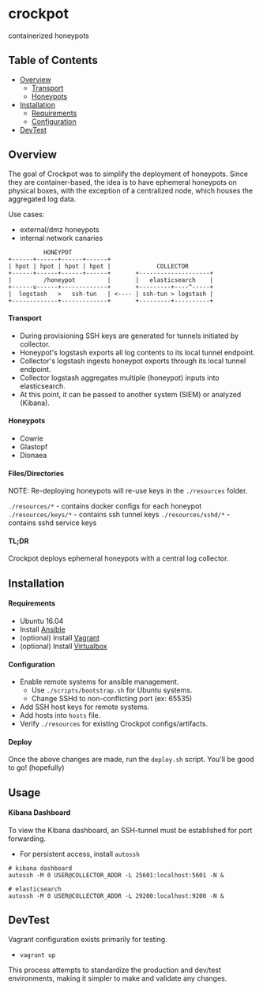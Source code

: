 # crockpot
containerized honeypots

## Table of Contents
* [Overview](#overview)
  * [Transport](#transport)
  * [Honeypots](#honeypots)
* [Installation](#installation)
  * [Requirements](#requirements)
  * [Configuration](#configuration)
* [DevTest](#devtest)

## Overview
The goal of Crockpot was to simplify the deployment of honeypots. Since they are
container-based, the idea is to have ephemeral honeypots on physical boxes,
with the exception of a centralized node, which houses the aggregated log data.

Use cases:
- external/dmz honeypots
- internal network canaries
```
          HONEYPOT
+------+------+------+------+
| hpot | hpot | hpot | hpot |             COLLECTOR
+------+------+------+------+       +--------------------+
|         /honeypot         |       |   elasticsearch    |
+------v------+-------------+       +---------+----^-----+
|  logstash   >   ssh-tun   | <---- | ssh-tun > logstash |
+-------------+-------------+       +---------+----------+
```

#### Transport
- During provisioning SSH keys are generated for tunnels initiated by collector.
- Honeypot's logstash exports all log contents to its local tunnel endpoint.
- Collector's logstash ingests honeypot exports through its local tunnel endpoint.
- Collector logstash aggregates multiple (honeypot) inputs into elasticsearch.
- At this point, it can be passed to another system (SIEM) or analyzed (Kibana).

#### Honeypots
- Cowrie
- Glastopf
- Dionaea

#### Files/Directories
NOTE: Re-deploying honeypots will re-use keys in the `./resources` folder.

`./resources/*` - contains docker configs for each honeypot
`./resources/keys/*` - contains ssh tunnel keys
`./resources/sshd/*` - contains sshd service keys

#### TL;DR
Crockpot deploys ephemeral honeypots with a central log collector.

## Installation

#### Requirements
* Ubuntu 16.04
* Install [Ansible](https://www.ansible.com/)
* (optional) Install [Vagrant](https://www.vagrantup.com/)
* (optional) Install [Virtualbox](https://www.virtualbox.org/wiki/Linux_Downloads)

#### Configuration
* Enable remote systems for ansible management.
  - Use `./scripts/bootstrap.sh` for Ubuntu systems.
  - Change SSHd to non-conflicting port (ex: 65535)
* Add SSH host keys for remote systems.
* Add hosts into `hosts` file.
* Verify `./resources` for existing Crockpot configs/artifacts.

#### Deploy
Once the above changes are made, run the `deploy.sh` script.
You'll be good to go! (hopefully)

## Usage

#### Kibana Dashboard
To view the Kibana dashboard, an SSH-tunnel must be established for port forwarding.

* For persistent access, install `autossh`
```
# kibana dashboard
autossh -M 0 USER@COLLECTOR_ADDR -L 25601:localhost:5601 -N &

# elasticsearch
autossh -M 0 USER@COLLECTOR_ADDR -L 29200:localhost:9200 -N &
```

## DevTest
Vagrant configuration exists primarily for testing.

* `vagrant up`

This process attempts to standardize the production and dev/test
environments, making it simpler to make and validate any changes.
